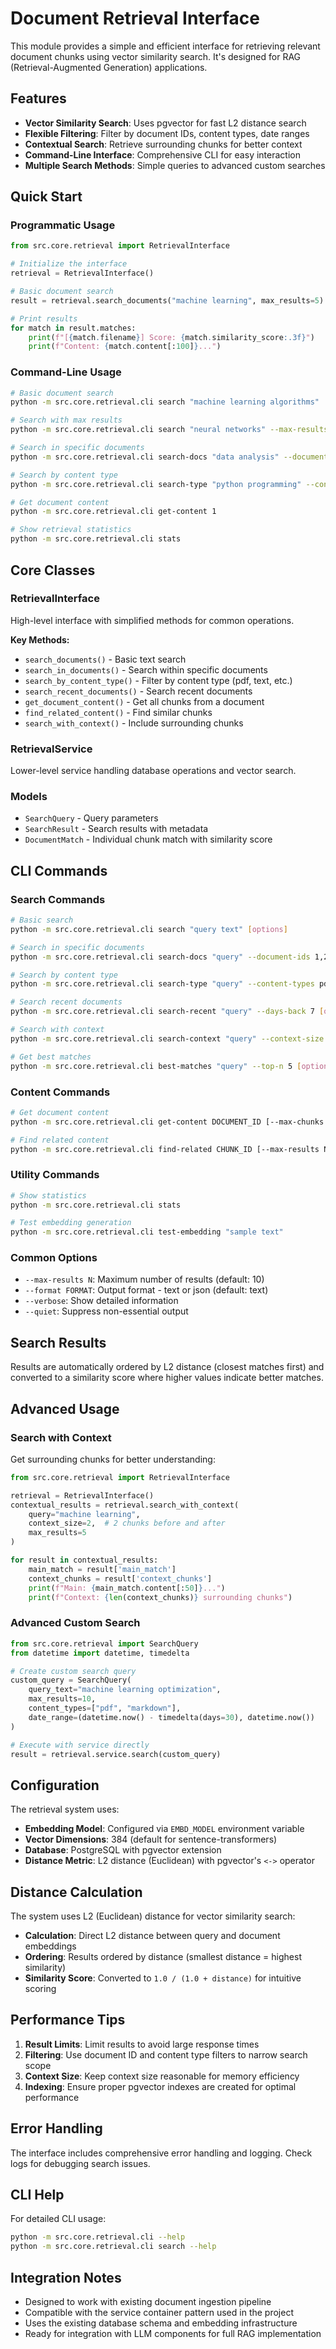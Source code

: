 # Document Retrieval Interface

This module provides a simple and efficient interface for retrieving relevant document chunks using vector similarity search. It's designed for RAG (Retrieval-Augmented Generation) applications.

## Features

- **Vector Similarity Search**: Uses pgvector for fast L2 distance search
- **Flexible Filtering**: Filter by document IDs, content types, date ranges
- **Contextual Search**: Retrieve surrounding chunks for better context
- **Command-Line Interface**: Comprehensive CLI for easy interaction
- **Multiple Search Methods**: Simple queries to advanced custom searches

## Quick Start

### Programmatic Usage

```python
from src.core.retrieval import RetrievalInterface

# Initialize the interface
retrieval = RetrievalInterface()

# Basic document search
result = retrieval.search_documents("machine learning", max_results=5)

# Print results
for match in result.matches:
    print(f"[{match.filename}] Score: {match.similarity_score:.3f}")
    print(f"Content: {match.content[:100]}...")
```

### Command-Line Usage

```bash
# Basic document search
python -m src.core.retrieval.cli search "machine learning algorithms"

# Search with max results
python -m src.core.retrieval.cli search "neural networks" --max-results 20

# Search in specific documents
python -m src.core.retrieval.cli search-docs "data analysis" --document-ids 1,2,3

# Search by content type
python -m src.core.retrieval.cli search-type "python programming" --content-types pdf,text

# Get document content
python -m src.core.retrieval.cli get-content 1

# Show retrieval statistics
python -m src.core.retrieval.cli stats
```

## Core Classes

### RetrievalInterface
High-level interface with simplified methods for common operations.

**Key Methods:**
- `search_documents()` - Basic text search
- `search_in_documents()` - Search within specific documents
- `search_by_content_type()` - Filter by content type (pdf, text, etc.)
- `search_recent_documents()` - Search recent documents
- `get_document_content()` - Get all chunks from a document
- `find_related_content()` - Find similar chunks
- `search_with_context()` - Include surrounding chunks

### RetrievalService
Lower-level service handling database operations and vector search.

### Models
- `SearchQuery` - Query parameters
- `SearchResult` - Search results with metadata
- `DocumentMatch` - Individual chunk match with similarity score

## CLI Commands

### Search Commands

```bash
# Basic search
python -m src.core.retrieval.cli search "query text" [options]

# Search in specific documents
python -m src.core.retrieval.cli search-docs "query" --document-ids 1,2,3 [options]

# Search by content type
python -m src.core.retrieval.cli search-type "query" --content-types pdf,text [options]

# Search recent documents
python -m src.core.retrieval.cli search-recent "query" --days-back 7 [options]

# Search with context
python -m src.core.retrieval.cli search-context "query" --context-size 2 [options]

# Get best matches
python -m src.core.retrieval.cli best-matches "query" --top-n 5 [options]
```

### Content Commands

```bash
# Get document content
python -m src.core.retrieval.cli get-content DOCUMENT_ID [--max-chunks N]

# Find related content
python -m src.core.retrieval.cli find-related CHUNK_ID [--max-results N]
```

### Utility Commands

```bash
# Show statistics
python -m src.core.retrieval.cli stats

# Test embedding generation
python -m src.core.retrieval.cli test-embedding "sample text"
```

### Common Options

- `--max-results N`: Maximum number of results (default: 10)
- `--format FORMAT`: Output format - text or json (default: text)
- `--verbose`: Show detailed information
- `--quiet`: Suppress non-essential output

## Search Results

Results are automatically ordered by L2 distance (closest matches first) and converted to a similarity score where higher values indicate better matches.

## Advanced Usage

### Search with Context
Get surrounding chunks for better understanding:

```python
from src.core.retrieval import RetrievalInterface

retrieval = RetrievalInterface()
contextual_results = retrieval.search_with_context(
    query="machine learning", 
    context_size=2,  # 2 chunks before and after
    max_results=5
)

for result in contextual_results:
    main_match = result['main_match']
    context_chunks = result['context_chunks']
    print(f"Main: {main_match.content[:50]}...")
    print(f"Context: {len(context_chunks)} surrounding chunks")
```

### Advanced Custom Search
```python
from src.core.retrieval import SearchQuery
from datetime import datetime, timedelta

# Create custom search query
custom_query = SearchQuery(
    query_text="machine learning optimization",
    max_results=10,
    content_types=["pdf", "markdown"],
    date_range=(datetime.now() - timedelta(days=30), datetime.now())
)

# Execute with service directly
result = retrieval.service.search(custom_query)
```

## Configuration

The retrieval system uses:
- **Embedding Model**: Configured via `EMBD_MODEL` environment variable
- **Vector Dimensions**: 384 (default for sentence-transformers)
- **Database**: PostgreSQL with pgvector extension
- **Distance Metric**: L2 distance (Euclidean) with pgvector's `<->` operator

## Distance Calculation

The system uses L2 (Euclidean) distance for vector similarity search:
- **Calculation**: Direct L2 distance between query and document embeddings
- **Ordering**: Results ordered by distance (smallest distance = highest similarity)
- **Similarity Score**: Converted to `1.0 / (1.0 + distance)` for intuitive scoring

## Performance Tips

1. **Result Limits**: Limit results to avoid large response times
2. **Filtering**: Use document ID and content type filters to narrow search scope
3. **Context Size**: Keep context size reasonable for memory efficiency
4. **Indexing**: Ensure proper pgvector indexes are created for optimal performance

## Error Handling

The interface includes comprehensive error handling and logging. Check logs for debugging search issues.

## CLI Help

For detailed CLI usage:

```bash
python -m src.core.retrieval.cli --help
python -m src.core.retrieval.cli search --help
```

## Integration Notes

- Designed to work with existing document ingestion pipeline
- Compatible with the service container pattern used in the project
- Uses the existing database schema and embedding infrastructure
- Ready for integration with LLM components for full RAG implementation 